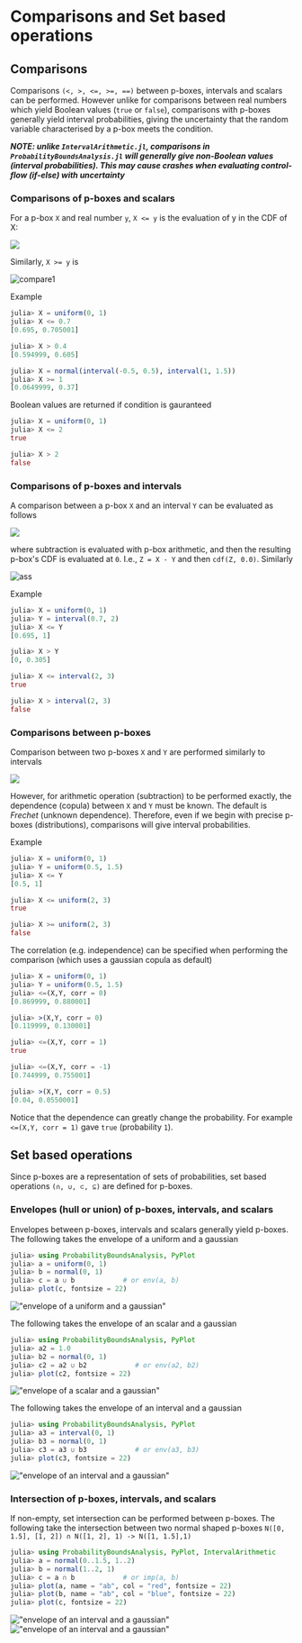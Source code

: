 # Comparisons and Set based operations

Comparisons
---

Comparisons `(<, >, <=, >=, ==)` between p-boxes, intervals and scalars can be performed. However unlike for comparisons between real numbers which yield Boolean values (`true` or `false`), comparisons with p-boxes generally yield interval probabilities, giving the uncertainty that the random variable characterised by a p-box meets the condition.

__*NOTE: unlike `IntervalArithmetic.jl`, comparisons in `ProbabilityBoundsAnalysis.jl` will generally give non-Boolean values (interval probabilities). This may cause crashes when evaluating control-flow (if-else) with uncertainty*__

### Comparisons of p-boxes and scalars

For a p-box `X` and real number `y`, `X <= y` is the evaluation of y in the CDF of X:

![](https://latex.codecogs.com/png.image?%5Cinline%20%5Ctiny%20%5Cdpi%7B300%7DX%20%5Cleq%20y%20%5Cto%20F_%7BX%7D(y))


Similarly, `X >= y` is

![compare1](https://latex.codecogs.com/png.image?%5Cinline%20%5Ctiny%20%5Cdpi%7B300%7DX%20%5Cgeq%20y%20%5Cto%201%20-%20F_%7BX%7D(y))

Example
```julia
julia> X = uniform(0, 1)
julia> X <= 0.7
[0.695, 0.705001]

julia> X > 0.4
[0.594999, 0.605]

julia> X = normal(interval(-0.5, 0.5), interval(1, 1.5))
julia> X >= 1
[0.0649999, 0.37]
```

Boolean values are returned if condition is gauranteed

```julia
julia> X = uniform(0, 1)
julia> X <= 2
true

julia> X > 2
false
```

### Comparisons of p-boxes and intervals

A comparison between a p-box `X` and an interval `Y` can be evaluated as follows

![](https://latex.codecogs.com/png.image?%5Cinline%20%5Ctiny%20%5Cdpi%7B300%7DX%20%5Cleq%20Y%20%5Cto%20X%20-%20Y%20%5Cleq%200)


where subtraction is evaluated with p-box arithmetic, and then the resulting p-box's CDF is evaluated at `0`. I.e., `Z = X - Y` and then `cdf(Z, 0.0)`. Similarly

![ass](https://latex.codecogs.com/png.image?%5Cinline%20%5Ctiny%20%5Cdpi%7B300%7DX%20%5Cgeq%20Y%20%5Cto%20Y%20-%20X%20%5Cleq%200)

Example
```julia
julia> X = uniform(0, 1)
julia> Y = interval(0.7, 2)
julia> X <= Y
[0.695, 1]

julia> X > Y
[0, 0.305]

julia> X <= interval(2, 3)
true

julia> X > interval(2, 3)
false
```

### Comparisons between p-boxes

Comparison between two p-boxes `X` and `Y` are performed similarly to intervals

![](https://latex.codecogs.com/png.image?%5Cinline%20%5Ctiny%20%5Cdpi%7B300%7DX%20%5Cleq%20Y%20%5Cto%20X%20-%20Y%20%5Cleq%200)

However, for arithmetic operation (subtraction) to be performed exactly, the dependence (copula) between `X` and `Y` must be known. The default is _Frechet_ (unknown dependence). Therefore, even if we begin with precise p-boxes (distributions), comparisons will give interval probabilities. 

Example

```julia
julia> X = uniform(0, 1)
julia> Y = uniform(0.5, 1.5)
julia> X <= Y
[0.5, 1]

julia> X <= uniform(2, 3)
true

julia> X >= uniform(2, 3)
false
```

The correlation (e.g. independence) can be specified when performing the comparison (which uses a gaussian copula as default)


```julia
julia> X = uniform(0, 1)
julia> Y = uniform(0.5, 1.5)
julia> <=(X,Y, corr = 0)
[0.869999, 0.880001]

julia> >(X,Y, corr = 0)
[0.119999, 0.130001]

julia> <=(X,Y, corr = 1)
true

julia> <=(X,Y, corr = -1)
[0.744999, 0.755001]

julia> >(X,Y, corr = 0.5)
[0.04, 0.0550001]
```

Notice that the dependence can greatly change the probability. For example `<=(X,Y, corr = 1)` gave `true` (probability `1`).

Set based operations
---
Since p-boxes are a representation of sets of probabilities, set based operations `(∩, ∪, ⊂, ⊆)` are defined for p-boxes.


### Envelopes (hull or union) of p-boxes, intervals, and scalars

Envelopes between p-boxes, intervals and scalars generally yield p-boxes. The following takes the envelope of a uniform and a gaussian

```julia
julia> using ProbabilityBoundsAnalysis, PyPlot
julia> a = uniform(0, 1)
julia> b = normal(0, 1)
julia> c = a ∪ b            # or env(a, b)
julia> plot(c, fontsize = 22)
```
!["envelope of a uniform and a gaussian"](./plots/envelope1.png)

The following takes the envelope of an scalar and a gaussian

```julia
julia> using ProbabilityBoundsAnalysis, PyPlot
julia> a2 = 1.0
julia> b2 = normal(0, 1)
julia> c2 = a2 ∪ b2            # or env(a2, b2)
julia> plot(c2, fontsize = 22)
```
!["envelope of a scalar and a gaussian"](./plots/envelope3.png)


The following takes the envelope of an interval and a gaussian

```julia
julia> using ProbabilityBoundsAnalysis, PyPlot
julia> a3 = interval(0, 1)
julia> b3 = normal(0, 1)
julia> c3 = a3 ∪ b3            # or env(a3, b3)
julia> plot(c3, fontsize = 22)
```
!["envelope of an interval and a gaussian"](./plots/envelope2.png)

### Intersection of p-boxes, intervals, and scalars
If non-empty, set intersection can be performed between p-boxes. The following take the intersection between two normal shaped p-boxes `N([0, 1.5], [1, 2]) ∩ N([1, 2], 1) -> N([1, 1.5],1)`

```julia
julia> using ProbabilityBoundsAnalysis, PyPlot, IntervalArithmetic
julia> a = normal(0..1.5, 1..2)
julia> b = normal(1..2, 1)
julia> c = a ∩ b            # or imp(a, b)
julia> plot(a, name = "ab", col = "red", fontsize = 22)
julia> plot(b, name = "ab", col = "blue", fontsize = 22)
julia> plot(c, fontsize = 22)
```
!["envelope of an interval and a gaussian"](./plots/intersection1.png) 
!["envelope of an interval and a gaussian"](./plots/intersection2.png)